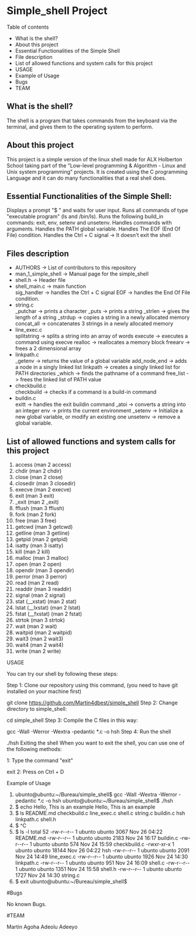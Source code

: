 <h1>Simple_shell Project</h1>

</h2>Table of contents</h2>
<ul>
<li>What is the shell?</li>
<li>About this project</li>
<li>Essential Functionalities of the Simple Shell</li>
<li>File description</li>
<li>List of allowed functions and system calls for this project</li>
<li>USAGE</li>
<li>Example of Usage</li>
<li>Bugs</li>
<li>TEAM</li>
</ul>

<h2>What is the shell?</h2>

The shell is a program that takes commands from the keyboard via the terminal, and gives them to the operating system to perform.

<h2>About this project</h2>

This project is a simple version of the linux shell made for ALX Holberton School taking part of the "Low-level programming & Algorithm - Linux and Unix system programming" projects.
It is created using the C programming Language and it can do many functionalities that a real shell does.

<h2>Essential Functionalities of the Simple Shell:</h2>

Displays a prompt "$ " and waits for user input.
Runs all commands of type "executable program" (ls and /bin/ls).
Runs the following build_in commands: exit, env, setenv and unsetenv.
Handles commands with arguments.
Handles the PATH global variable.
Handles The EOF (End Of File) condition.
Handles the Ctrl + C signal -> It doesn't exit the shell

<h2>Files description</h2>

<ul>
<li>AUTHORS -> List of contributors to this repository</li>
<li>man_1_simple_shell -> Manual page for the simple_shell</li>
<li>shell.h -> Header file</li>
<li>shell_main.c -> main function</li>
sig_handler -> handles the Ctrl + C signal
EOF -> handles the End Of File condition.
<li>string.c</li>
_putchar -> prints a character
_puts -> prints a string
_strlen -> gives the length of a string
_strdup -> copies a string in a newly allocated memory
concat_all -> concatenates 3 strings in a newly allocated memory

<li>line_exec.c</li>
splitstring -> splits a string into an array of words
execute -> executes a command using execve
realloc -> reallocates a memory block
freearv -> frees a 2 dimensional array

<li>linkpath.c</li>
_getenv -> returns the value of a global variable
add_node_end -> adds a node in a singly linked list
linkpath -> creates a singly linked list for PATH directories
_which -> finds the pathname of a command
free_list -> frees the linked list of PATH value

<li>checkbuild.c</li>
checkbuild -> checks if a command is a build-in command

<li>buildin.c</li>
exitt -> handles the exit buildin command
_atoi -> converts a string into an integer
env -> prints the current environment
_setenv -> Initialize a new global variable, or modify an existing one
unsetenv -> remove a global variable.
</ul>

<h2>List of allowed functions and system calls for this project</h2>

1. access (man 2 access)
2. chdir (man 2 chdir)
3. close (man 2 close)
4. closedir (man 3 closedir)
5. execve (man 2 execve)
6. exit (man 3 exit)
7. _exit (man 2 _exit)
8. fflush (man 3 fflush)
9. fork (man 2 fork)
10. free (man 3 free)
11. getcwd (man 3 getcwd)
12. getline (man 3 getline)
13. getpid (man 2 getpid)
15. isatty (man 3 isatty)
16. kill (man 2 kill)
17. malloc (man 3 malloc)
18. open (man 2 open)
19. opendir (man 3 opendir)
20. perror (man 3 perror)
21. read (man 2 read)
22. readdir (man 3 readdir)
23. signal (man 2 signal)
24. stat (__xstat) (man 2 stat)
25. lstat (__lxstat) (man 2 lstat)
26. fstat (__fxstat) (man 2 fstat)
27. strtok (man 3 strtok)
28. wait (man 2 wait)
29. waitpid (man 2 waitpid)
30. wait3 (man 2 wait3)
31. wait4 (man 2 wait4)
40. write (man 2 write)

USAGE

You can try our shell by following these steps:

Step 1: Clone our repository using this command, (you need to have git installed on your machine first)

git clone https://github.com/Martin4dbest/simple_shell
Step 2: Change directory to simple_shell:

cd simple_shell
Step 3: Compile the C files in this way:

gcc -Wall -Werror -Wextra -pedantic *.c -o hsh
Step 4: Run the shell

./hsh
Exiting the shell When you want to exit the shell, you can use one of the following methods:

1: Type the command "exit"

exit
2: Press on Ctrl + D

Example of Usage

1. ubunto@ubuntu:~/Bureau/simple_shell$ gcc -Wall -Wextra -Werror -pedantic *.c -o hsh
ubunto@ubuntu:~/Bureau/simple_shell$ ./hsh
2. $ echo Hello, This is an example
Hello, This is an example
3. $ ls
README.md  checkbuild.c  line_exec.c  shell.c  string.c
buildin.c  hsh		 linkpath.c   shell.h
4. $ ^C
5. $ ls -l
total 52
-rw-r--r-- 1 ubunto ubunto  3067 Nov 26 04:22 README.md
-rw-r--r-- 1 ubunto ubunto  2183 Nov 24 16:17 buildin.c
-rw-r--r-- 1 ubunto ubunto   574 Nov 24 15:59 checkbuild.c
-rwxr-xr-x 1 ubunto ubunto 18144 Nov 26 04:22 hsh
-rw-r--r-- 1 ubunto ubunto  2091 Nov 24 14:49 line_exec.c
-rw-r--r-- 1 ubunto ubunto  1926 Nov 24 14:30 linkpath.c
-rw-r--r-- 1 ubunto ubunto   951 Nov 24 16:09 shell.c
-rw-r--r-- 1 ubunto ubunto  1351 Nov 24 15:58 shell.h
-rw-r--r-- 1 ubunto ubunto  1727 Nov 24 14:30 string.c
6. $ exit
ubunto@ubuntu:~/Bureau/simple_shell$

#Bugs

No known Bugs.

#TEAM

Martin Agoha
Adeolu Adeeyo
